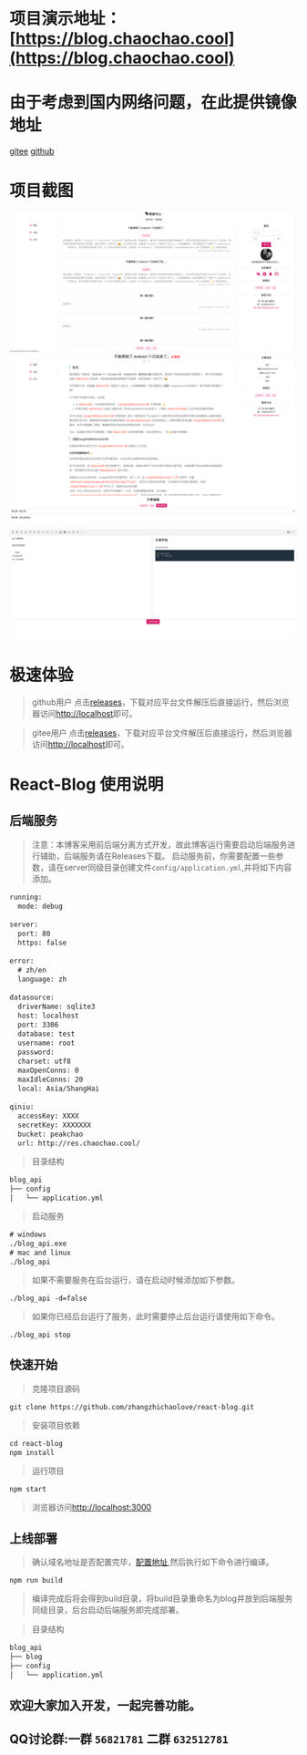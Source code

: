 # 项目演示地址：[https://blog.chaochao.cool](https://blog.chaochao.cool)

# 由于考虑到国内网络问题，在此提供镜像地址

[gitee](https://gitee.com/peakchao/react-blog.git)
[github](https://github.com/zhangzhichaolove/react-blog.git)

# 项目截图

![首页](screenshot/main.png)
![博客详情](screenshot/blog.png)
![博客编辑](screenshot/edit.png)

# 极速体验

> github用户 点击[releases](https://github.com/zhangzhichaolove/react-blog/releases)，下载对应平台文件解压后直接运行，然后浏览器访问[http://localhost](http://localhost)即可。

> gitee用户 点击[releases](https://gitee.com/peakchao/react-blog/releases)，下载对应平台文件解压后直接运行，然后浏览器访问[http://localhost](http://localhost)即可。
# React-Blog 使用说明

## 后端服务

> 注意：本博客采用前后端分离方式开发，故此博客运行需要启动后端服务进行辅助，后端服务请在Releases下载。
> 启动服务前，你需要配置一些参数，请在server同级目录创建文件`config/application.yml`,并将如下内容添加。

```
running:
  mode: debug

server:
  port: 80
  https: false

error:
  # zh/en
  language: zh

datasource:
  driverName: sqlite3
  host: localhost
  port: 3306
  database: test
  username: root
  password:
  charset: utf8
  maxOpenConns: 0
  maxIdleConns: 20
  local: Asia/ShangHai

qiniu:
  accessKey: XXXX
  secretKey: XXXXXXX
  bucket: peakchao
  url: http://res.chaochao.cool/
```

> 目录结构

```
blog_api
├── config
│   └── application.yml
```

> 启动服务

```
# windows
./blog_api.exe
# mac and linux
./blog_api
```

> 如果不需要服务在后台运行，请在启动时候添加如下参数。

```
./blog_api -d=false
```

> 如果你已经后台运行了服务，此时需要停止后台运行请使用如下命令。

```
./blog_api stop
```

## 快速开始

> 克隆项目源码

```
git clone https://github.com/zhangzhichaolove/react-blog.git
```

> 安装项目依赖

```
cd react-blog
npm install
```

> 运行项目

```
npm start
```

> 浏览器访问[http://localhost:3000](http://localhost:3000)

## 上线部署

> 确认域名地址是否配置完毕，[配置地址](https://github.com/zhangzhichaolove/react-blog/blob/main/src/util/AxiosUtil.ts),然后执行如下命令进行编译。

```
npm run build
```

> 编译完成后将会得到build目录，将build目录重命名为blog并放到后端服务同级目录，后台启动后端服务即完成部署。

> 目录结构

```
blog_api
├── blog
├── config
│   └── application.yml
```


## 欢迎大家加入开发，一起完善功能。
## QQ讨论群:一群 `56821781`  二群 `632512781`